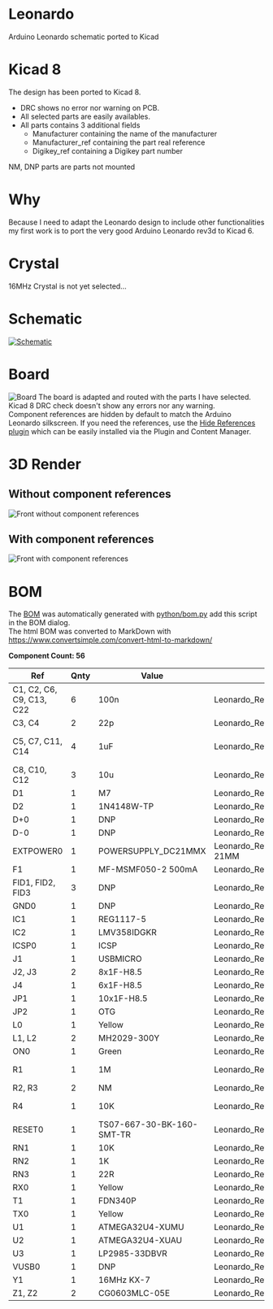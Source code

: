 # Leonardo
Arduino Leonardo schematic ported to Kicad

# Kicad 8
The design has been ported to Kicad 8.  
* DRC shows no error nor warning on PCB.
* All selected parts are easily availables.
* All parts contains 3 additional fields
    * Manufacturer containing the name of the manufacturer
    * Manufacturer_ref containing the part real reference
    * Digikey_ref containing a Digikey part number

NM, DNP parts are parts not mounted

# Why
Because I need to adapt the Leonardo design to include other functionalities my first work is to port the very good Arduino Leonardo rev3d to Kicad 6.  

# Crystal
16MHz Crystal is not yet selected…

# Schematic
[![Schematic](https://raw.githubusercontent.com/eltorio/leonardo/main/schematic.png)](https://github.com/eltorio/leonardo/raw/main/schematic.pdf?raw=true)

# Board
![Board](https://github.com/eltorio/leonardo/blob/main/board.png?raw=true)
The board is adapted and routed with the parts I have selected.  
Kicad 8 DRC check doesn't show any errors nor any warning.  
Component references are hidden by default to match the Arduino Leonardo silkscreen. If you need the references, use the [Hide References plugin](https://github.com/joelsa/kicad-hide-references-plugin) which can be easily installed via the Plugin and Content Manager.

# 3D Render

## Without component references
![Front without component references](https://raw.githubusercontent.com/eltorio/leonardo/main/board_3d_front.png?raw=true)

## With component references
![Front with component references](https://raw.githubusercontent.com/eltorio/leonardo/main/board_3d_front_w_ref.png?raw=true)

# BOM
The [BOM](https://raw.githubusercontent.com/eltorio/leonardo/main/Leonardo_Rev3e.html) was automatically generated with [python/bom.py](https://github.com/eltorio/leonardo/blob/main/python/bom.py) add this script in the BOM dialog.  
The html BOM was converted to MarkDown with https://www.convertsimple.com/convert-html-to-markdown/   

[comment]: <> (generated from html bom with https://www.convertsimple.com/convert-html-to-markdown/)  
**Component Count: 56**

| Ref | Qnty | Value | Footprint | Datasheet | Manufacturer | Manufacturer_ref | Digikey_ref |
| --- | --- | --- | --- | --- | --- | --- | --- |
| C1, C2, C6, C9, C13, C22 | 6   | 100n | Leonardo_Rev3e:C0603-ROUND | [link](https://connect.kemet.com:7667/gateway/IntelliData-ComponentDocumentation/1.0/download/datasheet/C0603C104J4RACTU) | Kemet | C0603C104J4RAC7867 | [399-C0603C104J4RAC7867CT-ND](https://www.digikey.com/en/products?mpart=399-C0603C104J4RAC7867CT-ND) |
| C3, C4 | 2   | 22p | Leonardo_Rev3e:C0603-ROUND | [link](https://connect.kemet.com:7667/gateway/IntelliData-ComponentDocumentation/1.0/download/datasheet/C0603C220K5RAC7867) | Kemet | C0603C220K5RAC7867 | [399-14962-1-ND](https://www.digikey.com/en/products?mpart=399-14962-1-ND) |
| C5, C7, C11, C14 | 4   | 1uF | Leonardo_Rev3e:C0603-ROUND | [link](https://connect.kemet.com:7667/gateway/IntelliData-ComponentDocumentation/1.0/download/datasheet/C0603C105K4RAC7411) | Kemet | C0603C105K4RAC7411 | [399-C0603C105K4RAC7411CT-ND](https://www.digikey.com/en/products?mpart=399-C0603C105K4RAC7411CT-ND) |
| C8, C10, C12 | 3   | 10u | Leonardo\_Rev3d:SMC\_B | [link](https://api.kemet.com/component-edge/download/datasheet/T491B106M016AT.pdf) | Kemet | T491B106M016AT | [399-3708-1-ND](https://www.digikey.com/en/products?mpart=399-3708-1-ND) |
| D1  | 1   | M7  | Leonardo_Rev3e:SMB |     |     |     |     |
| D2  | 1   | 1N4148W-TP | Leonardo_Rev3e:MINIMELF | [link](https://www.mccsemi.com/pdf/Products/1N4148W(SOD-123).pdf) | MCC | 1N4148W-TP | [1N4148WTPMSCT-ND](https://www.digikey.com/en/products?mpart=1N4148WTPMSCT-ND) |
| D+0 | 1   | DNP | Leonardo_Rev3e:TP-1.00MM |     |     |     |     |
| D-0 | 1   | DNP | Leonardo_Rev3e:TP-1.00MM |     |     |     |     |
| EXTPOWER0 | 1   | POWERSUPPLY_DC21MMX | Leonardo\_Rev3d:POWERSUPPLY\_DC-21MM |     |     |     |     |
| F1  | 1   | MF-MSMF050-2 500mA | Leonardo_Rev3e:L1812 | [link](https://www.bourns.com/docs/product-datasheets/mf-msmf.pdf) | Bourns | MF-MSMF050-2 | [MF-MSMF050-2CT-ND](https://www.digikey.com/en/products?mpart=MF-MSMF050-2CT-ND) |
| FID1, FID2, FID3 | 3   | DNP | Leonardo_Rev3e:FD-1-1.5 |     |     |     |     |
| GND0 | 1   | DNP | Leonardo_Rev3e:TP-1.00MM |     |     |     |     |
| IC1 | 1   | REG1117-5 | Leonardo_Rev3e:SOT223 | [link](https://www.ti.com/lit/gpn/reg1117) | TI  | REG1117-5 | [REG1117-5-ND](https://www.digikey.com/en/products?mpart=REG1117-5-ND) |
| IC2 | 1   | LMV358IDGKR | Leonardo_Rev3e:MSOP08 | [link](https://www.ti.com/lit/gpn/lmv358) | TI  | 296-13455-1-ND | [LMV358IDGKR](https://www.digikey.com/en/products?mpart=LMV358IDGKR) |
| ICSP0 | 1   | ICSP | Leonardo_Rev3e:2X03 | [link](https://www.te.com/commerce/DocumentDelivery/DDEController?Action=srchrtrv&DocNm=146486&DocType=Customer+Drawing&DocLang=English) | TE  | 5-146486-3 | [A128860-ND](https://www.digikey.com/en/products?mpart=A128860-ND) |
| J1  | 1   | USBMICRO | Leonardo_Rev3e:10118194-0001LF | [link](https://www.amphenol-cs.com/media/wysiwyg/files/drawing/10118194.pdf) | Amphenol | 10118194-0001LF | [609-4618-1-ND](https://www.digikey.com/en/products?mpart=609-4618-1-ND) |
| J2, J3 | 2   | 8x1F-H8.5 | Leonardo_Rev3e:1X08 | [link](https://media.digikey.com/pdf/Data%20Sheets/Sullins%20PDFs/Female_Headers.100_DS.pdf) | Sullins | PPPC081LFBN-RC | [S7041-ND](https://www.digikey.com/en/products?mpart=S7041-ND) |
| J4  | 1   | 6x1F-H8.5 | Leonardo_Rev3e:1X06 | [link](https://media.digikey.com/pdf/Data%20Sheets/Sullins%20PDFs/Female_Headers.100_DS.pdf) | Sullins | PPPC061LFBN-RC | [S7039-ND](https://www.digikey.com/en/products?mpart=S7039-ND) |
| JP1 | 1   | 10x1F-H8.5 | Leonardo_Rev3e:1X10 | [link](https://media.digikey.com/pdf/Data%20Sheets/Sullins%20PDFs/Female_Headers.100_DS.pdf) | Sullins | PPPC101LFBN-RC | [S7043-ND](https://www.digikey.com/en/products?mpart=S7043-ND) |
| JP2 | 1   | OTG | Leonardo\_Rev3d:HEADER\_2_2.54 | [link](~) | Samtex | DW-02-07-T-S-200 | [SAM15134-ND](https://www.digikey.com/en/products?mpart=SAM15134-ND) |
| L0  | 1   | Yellow | Leonardo\_Rev3d:CHIPLED\_0805 | [link](https://optoelectronics.liteon.com/upload/download/DS22-2000-110/LTST-C171KSKT.pdf) | Lite-on | LTST-C171KSKT | [160-1428-1-ND](https://www.digikey.com/en/products?mpart=160-1428-1-ND) |
| L1, L2 | 2   | MH2029-300Y | Leonardo_Rev3e:0805 | [link](https://www.bourns.com/docs/Product-Datasheets/mh.pdf) | Bourns | MH2029-300Y | [MH2029-300YCT-ND](https://www.digikey.com/en/products?mpart=MH2029-300YCT-ND) |
| ON0 | 1   | Green | Leonardo\_Rev3d:CHIPLED\_0805 | [link](https://optoelectronics.liteon.com/upload/download/DS22-2000-110/LTST-C171KSKT.pdf) | Lite-on | LTST-C171KGKT | [160-1426-1-ND](https://www.digikey.com/en/products?mpart=160-1426-1-ND) |
| R1  | 1   | 1M  | Leonardo_Rev3e:R0603-ROUND | [link](https://www.bourns.com/docs/product-datasheets/cr.pdf?sfvrsn=574d41f6_14) | Bourns | CR0603-FX-1004ELF | [CR0603-FX-1004ELFCT-ND](https://www.digikey.com/en/products?mpart=CR0603-FX-1004ELFCT-ND) |
| R2, R3 | 2   | NM  | Leonardo_Rev3e:R0402 |     |     |     |     |
| R4  | 1   | 10K | Leonardo_Rev3e:R0603-ROUND | [link](https://www.bourns.com/docs/product-datasheets/cr.pdf?sfvrsn=574d41f6_14) | Bourns | CR0603-FX-1002ELF | [CR0603-FX-1002ELFCT-ND](https://www.digikey.com/en/products?mpart=CR0603-FX-1002ELFCT-ND) |
| RESET0 | 1   | TS07-667-30-BK-160-SMT-TR | Leonardo_Rev3e:TS07 | [link](https://www.cuidevices.com/product/resource/ts07.pdf) | CUI | TS07-667-30-BK-160-SMT-TR | [2223-TS07-667-30-BK-160-SMT-TRCT-ND](https://www.digikey.com/en/products?mpart=2223-TS07-667-30-BK-160-SMT-TRCT-ND) |
| RN1 | 1   | 10K | Leonardo_Rev3e:CAY16 | [link](https://www.bourns.com/docs/Product-Datasheets/CATCAY.pdf) | Bourns | CAY16-1002F4LF | [CAY16-1002F4LFCT-ND](https://www.digikey.com/en/products?mpart=CAY16-1002F4LFCT-ND) |
| RN2 | 1   | 1K  | Leonardo_Rev3e:CAY16 | [link](https://www.bourns.com/docs/Product-Datasheets/CATCAY.pdf) | Bourns | CAY16-1001F4LF | [CAY16-1001F4LFCT-ND](https://www.digikey.com/en/products?mpart=CAY16-1001F4LFCT-ND) |
| RN3 | 1   | 22R | Leonardo_Rev3e:CAY16 | [link](https://www.bourns.com/docs/Product-Datasheets/CATCAY.pdf) | Bourns | CAY16-22R0F4LF | [CAY16-22R0F4LFCT-ND](https://www.digikey.com/en/products?mpart=CAY16-22R0F4LFCT-ND) |
| RX0 | 1   | Yellow | Leonardo\_Rev3d:CHIPLED\_0805 | [link](https://optoelectronics.liteon.com/upload/download/DS22-2000-110/LTST-C171KSKT.pdf) | Lite-on | LTST-C171KSKT | [160-1426-1-ND](https://www.digikey.com/en/products?mpart=160-1426-1-ND) |
| T1  | 1   | FDN340P | Leonardo_Rev3e:SOT-23 | [link](https://media.digikey.com/pdf/Data%20Sheets/UTD%20Semi%20PDFs/UMW%20FDN340P.pdf) | UMW | FDN340P | [4518-FDN340PCT-ND](https://www.digikey.com/en/products?mpart=4518-FDN340PCT-ND) |
| TX0 | 1   | Yellow | Leonardo\_Rev3d:CHIPLED\_0805 | [link](https://optoelectronics.liteon.com/upload/download/DS22-2000-110/LTST-C171KSKT.pdf) | Lite-on | LTST-C171KSKT | [160-1426-1-ND](https://www.digikey.com/en/products?mpart=160-1426-1-ND) |
| U1  | 1   | ATMEGA32U4-XUMU | Leonardo_Rev3e:QFN44ML7X7 | [link](http://ww1.microchip.com/downloads/en/DeviceDoc/Atmel-7766-8-bit-AVR-ATmega16U4-32U4_Summary.pdf) | Microchip | ATMEGA32U4-MU | [ATMEGA32U4-MU-ND](https://www.digikey.com/en/products?mpart=ATMEGA32U4-MU-ND) |
| U2  | 1   | ATMEGA32U4-XUAU | Leonardo_Rev3e:TQFP44-PAD | [link](http://ww1.microchip.com/downloads/en/DeviceDoc/Atmel-7766-8-bit-AVR-ATmega16U4-32U4_Summary.pdf) | Microchip | ATMEGA32U4-AU | [ATMEGA32U4-AU-ND](https://www.digikey.com/en/products?mpart=ATMEGA32U4-AU-ND) |
| U3  | 1   | LP2985-33DBVR | Leonardo_Rev3e:SOT23-DBV | [link](https://www.ti.com/lit/gpn/LP2985-N) | TI  | LP2985IM5-3.3 | [LP2985IM5-3.3CT-ND](https://www.digikey.com/en/products?mpart=LP2985IM5-3.3CT-ND) |
| VUSB0 | 1   | DNP | Leonardo_Rev3e:TP-1.00MM |     |     |     |     |
| Y1  | 1   | 16MHz KX-7 | Leonardo_Rev3e:CRYSTAL-3.2-2.5 |     |     |     |     |
| Z1, Z2 | 2   | CG0603MLC-05E | Leonardo\_Rev3d:CT\_CN0603 | [link](https://www.bourns.com/docs/product-datasheets/cga-mlc.pdf) | Bourns | CG0603MLC-05E | [CG0603MLC-05ECT-ND](https://www.digikey.com/en/products?mpart=CG0603MLC-05ECT-ND) |

